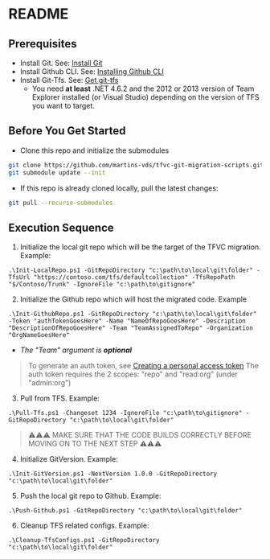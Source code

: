 # README

## Prerequisites

- Install Git. See: [Install Git](https://github.com/git-guides/install-git#install-git)
- Install Github CLI. See: [Installing Github CLI](https://github.com/cli/cli#installation)
- Install Git-Tfs. See: [Get git-tfs](https://github.com/git-tfs/git-tfs#get-git-tfs)
    - You need **at least** .NET 4.6.2 and the 2012 or 2013 version of Team Explorer installed (or Visual Studio) depending on the version of TFS you want to target.
## Before You Get Started
- Clone this repo and initialize the submodules
```bash
git clone https://github.com/martins-vds/tfvc-git-migration-scripts.git
git submodule update --init
```
- If this repo is already cloned locally, pull the latest changes:
```bash
git pull --recurse-submodules
```

## Execution Sequence
1. Initialize the local git repo which will be the target of the TFVC migration. Example:
```posh
.\Init-LocalRepo.ps1 -GitRepoDirectory "c:\path\to\local\git\folder" -TfsUrl "https://contoso.com/tfs/defaultcollection" -TfsRepoPath "$/Contoso/Trunk" -IgnoreFile "c:\path\to\gitignore"
```
2. Initialize the Github repo which will host the migrated code. Example
```posh
.\Init-GithubRepo.ps1 -GitRepoDirectory "c:\path\to\local\git\folder" -Token "authTokenGoesHere" -Name "NameOfRepoGoesHere" -Description "DescriptionOfRepoGoesHere" -Team "TeamAssignedToRepo" -Organization "OrgNameGoesHere"
```

- *The "Team" argument is **optional***

> To generate an auth token, see [Creating a personal access token](https://docs.github.com/en/free-pro-team@latest/github/authenticating-to-github/creating-a-personal-access-token)
> The auth token requires the 2 scopes: "repo" and "read:org" (under "admin:org")

3. Pull from TFS. Example:
```posh
.\Pull-Tfs.ps1 -Changeset 1234 -IgnoreFile "c:\path\to\gitignore" -GitRepoDirectory "c:\path\to\local\git\folder"
```
> :warning::warning::warning:
> MAKE SURE THAT THE CODE BUILDS CORRECTLY BEFORE MOVING ON TO THE NEXT STEP
> :warning::warning::warning:
4. Initialize GitVersion. Example:
```posh
.\Init-GitVersion.ps1 -NextVersion 1.0.0 -GitRepoDirectory "c:\path\to\local\git\folder"
```
5. Push the local git repo to Github. Example:
```posh
.\Push-Github.ps1 -GitRepoDirectory "c:\path\to\local\git\folder"
```
6. Cleanup TFS related configs. Example:
```posh
.\Cleanup-TfsConfigs.ps1 -GitRepoDirectory "c:\path\to\local\git\folder"
```